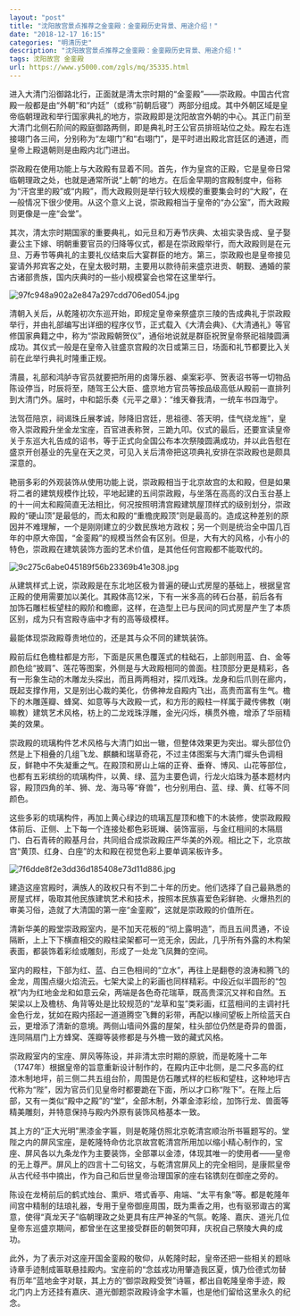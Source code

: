 ```yaml
---
layout: "post"
title: "沈阳故宫景点推荐之金銮殿：金銮殿历史背景、用途介绍！"
date: "2018-12-17 16:15"
categories: "明清历史"
description: "沈阳故宫景点推荐之金銮殿：金銮殿历史背景、用途介绍！"
tags: 沈阳故宫 金銮殿
url: https://www.y5000.com/zgls/mq/35335.html
---
```






进入大清门沿御路北行，正面就是清太宗时期的“金銮殿”——崇政殿。中国古代宫殿一般都是由“外朝”和“内廷”（或称“前朝后寝”）两部分组成。其中外朝区域是皇帝临朝理政和举行国家典礼的地方，崇政殿即是沈阳故宫外朝的中心。其正门前至大清门北侧石阶间的殿庭御路两侧，即是典礼时王公官员排班站位之处。殿左右连接翊门各三间，分别称为“左翊门”和“右翊门”，是平时进出殿北宫廷区的通道，而皇帝上殿退朝则是由殿内北门进出。

崇政殿在使用功能上与大政殿有显着不同。首先，作为皇宫的正殿，它是皇帝日常临朝理政之处，也就是通常所说“上朝”的地方。在后金早期的宫殿制度中，俗称为“汗宫里的殿”或“内殿”，而大政殿则是举行较大规模的重要集会时的“大殿”，在一般情况下很少使用。从这个意义上说，崇政殿相当于皇帝的“办公室”，而大政殿则更像是一座“会堂”。

其次，清太宗时期国家的重要典礼，如元旦和万寿节庆典、太祖实录告成、皇子娶妻公主下嫁、明朝重要官员的归降等仪式，都是在崇政殿举行，而大政殿则是在元旦、万寿节等典礼的主要礼仪结束后大宴群臣的地方。第三，崇政殿也是皇帝接见宴请外邦宾客之处，在皇太极时期，主要用以款待前来盛京进贡、朝觐、通婚的蒙古诸部贵族，国内庆典时的一些小规模宴会也常在这里举行。

![97fc948a902a2e847a297cdd706ed054.jpg](https://img.y5000.com/uploads/allimg/181022/97fc948a902a2e847a297cdd706ed054.jpg)

清朝入关后，从乾隆初次东巡开始，即规定皇帝亲祭盛京三陵的告成典礼于崇政殿举行，并由礼部编写出详细的程序仪节，正式载入《大清会典》、《大清通礼》等官修国家典籍之中，称为“崇政殿朝贺仪”，通俗地说就是群臣祝贺皇帝祭祀祖陵圆满成功。其仪式一般是在皇帝入驻盛京宫殿的次日或第三日，场面和礼节都要比入关前在此举行典礼时隆重正规。

清晨，礼部和鸿胪寺官员就要把所用的卤簿乐器、桌案彩亭、贺表诏书等一切物品陈设停当，时辰将至，随驾王公大臣、盛京地方官员等按品级高低从殿前一直排列到大清门外。届时，中和韶乐奏《元平之章》：“维天眷我清，一统车书四海宁。

法驾莅陪京，祠谒珠丘展孝诚，陟降旧宫廷，思祖德、答天明，佳气绕龙旌”，皇帝入崇政殿升坐金龙宝座，百官进表称贺，三跪九叩。仪式的最后，还要宣读皇帝关于东巡大礼告成的诏书，等于正式向全国公布本次祭陵圆满成功，并以此告慰在盛京开创基业的先皇在天之灵，可见入关后清帝把这项典礼安排在崇政殿也是颇具深意的。

艳丽多彩的外观装饰从使用功能上说，崇政殿相当于北京故宫的太和殿，但是如果将二者的建筑规模作比较，平地起建的五间崇政殿，与坐落在高高的汉白玉台基上的十一间太和殿简直无法相比，何况按照明清宫殿建筑屋顶样式的级别划分，崇政殿的“硬山顶”是最低的，而太和殿的“重檐庑殿顶”则是最高的。造成这种差别的原因并不难理解，一个是刚刚建立的少数民族地方政权；另一个则是统治全中国几百年的中原大帝国，“金銮殿”的规模当然会有区别。但是，大有大的风格，小有小的特色，崇政殿在建筑装饰方面的艺术价值，是其他任何宫殿都不能取代的。

![9c275c6abe045189f56b23369b41e308.jpg](https://img.y5000.com/uploads/allimg/181022/9c275c6abe045189f56b23369b41e308.jpg)

从建筑样式上说，崇政殿是在东北地区极为普遍的硬山式房屋的基础上，根据皇宫正殿的使用需要加以美化。其殿体高12米，下有一米多高的砖石台基，前后各有加饰石雕栏板望柱的殿阶和檐廊，这样，在造型上已与民间的同式房屋产生了本质区别，成为只有宫殿寺庙中才有的高等级模样。

最能体现崇政殿尊贵地位的，还是其与众不同的建筑装饰。

殿前后红色檐柱都是方形，下面是灰黑色覆莲式的柱础石，上部则用蓝、白、金等颜色绘“披肩”、莲花等图案，外侧是与大政殿相同的兽面。柱顶部分更是精彩，各有一形象生动的木雕龙头探出，而且两两相对，探爪戏珠。龙身和后爪则在廊内，既起支撑作用，又是别出心裁的美化，仿佛神龙自殿内飞出，高贵而富有生气。檐下的木雕莲瓣、蜂窝、如意等与大政殿一式，和方形的殿柱一样属于藏传佛教（喇嘛教）建筑艺术风格，枋上的二龙戏珠浮雕，金光闪烁，横贯外檐，增添了华丽精美的效果。

崇政殿的琉璃构件艺术风格与大清门如出一辙，但整体效果更为突出。墀头部位仍然是上下相叠的几组飞龙、麒麟和瑞草奇花，不过主体图案与大清门墀头色调相反，鲜艳中不失凝重之气。在殿顶和房山上端的正脊、垂脊、博风、山花等部位，也都有五彩缤纷的琉璃构件，以黄、绿、蓝为主要色调，行龙火焰珠为基本题材内容，殿顶四角的羊、狮、龙、海马等“脊兽”，也分别用白、蓝、绿、黄、红等不同颜色。

这些多彩的琉璃构件，再加上黄心绿边的琉璃瓦屋顶和檐下的木装修，使崇政殿殿体前后、正侧、上下每一个连接处都色彩斑斓、装饰富丽，与金红相间的木隔扇门、白石青砖的殿基月台，共同组合成崇政殿庄严华美的外观。相比之下，北京故宫“黄顶、红身、白座”的太和殿在视觉色彩上要单调呆板许多。

![7f6dde8f2e3dd36d185408e73d11d886.jpg](https://img.y5000.com/uploads/allimg/181022/7f6dde8f2e3dd36d185408e73d11d886.jpg)

建造这座宫殿时，满族人的政权只有不到二十年的历史。他们选择了自己最熟悉的房屋式样，吸取其他民族建筑艺术和技术，按照本民族喜爱色彩鲜艳、火爆热烈的审美习俗，造就了大清国的第一座“金銮殿”，这就是崇政殿的价值所在。

清新华美的殿堂崇政殿室内，是不加天花板的“彻上露明造”，而且五间贯通，不设隔断，上上下下横直相交的殿柱梁架都可一览无余，因此，几乎所有外露的木构架表面，都装饰着彩绘或雕刻，形成了一处龙飞凤舞的空间。

室内的殿柱，下部为红、蓝、白三色相间的“立水”，再往上是翻卷的浪涛和腾飞的金龙，周围点缀火焰流云。七架大梁上的彩画也同样精彩。中段近似半圆形的“包袱”内为红地金龙和如意云朵，两端是各色奇花瑞草，既高贵深沉又祥和自然。五架梁以上及檐枋、角背等处是比较规范的“龙草和玺”类彩画，红蓝相间的主调衬托金色行龙，犹如在殿内搭起一道道腾空飞舞的彩带，再配以椽间望板上所绘蓝天白云，更增添了清新的意境。两侧山墙间外露的屋架，柱头部位仍然是奇异的兽面，连同隔扇门上方蜂窝、莲瓣等装修都是与外檐一致的藏式风格。

崇政殿室内的宝座、屏风等陈设，并非清太宗时期的原貌，而是乾隆十二年（1747年）根据皇帝的旨意重新设计制作的，在殿内正中北侧，是二尺多高的红漆木制地坪，前三侧二共五组台阶，周围是仿石雕式样的栏板和望柱，这种地坪古代称为“陛”，因为官员们见皇帝时都要跪在下面，所以才口称“陛下”。在陛上后部，又有一类似“殿中之殿”的“堂”，全部木制，外罩金漆彩绘，加饰行龙、兽面等精美雕刻，并特意保持与殿内外原有装饰风格基本一致。

其上方的“正大光明”黑漆金字匾，则是乾隆仿照北京乾清宫顺治所书匾题写的。堂陛之内的屏风宝座，是乾隆特命仿北京故宫乾清宫所用加以缩小精心制作的，宝座、屏风各以九条龙作为主要装饰，全部罩以金漆，体现其唯一的使用者——皇帝的无上尊严。屏风上的四言十二句铭文，与乾清宫屏风上的完全相同，是康熙皇帝从古代经书中摘出，作为自己和后世皇帝治理国家的座右铭镌刻在御座之旁的。

陈设在龙椅前后的鹤式烛台、熏炉、塔式香亭、甪端、“太平有象”等。都是乾隆年间宫中精制的珐琅礼器，专用于皇帝御座周围，既为熏香之用，也有驱邪诹古的寓意，使得“真龙天子”临朝理政之处更具有庄严神圣的气氛。乾隆、嘉庆、道光几位皇帝东巡盛京期间，都曾坐在这里接受群臣的朝贺叩拜，庆祝自己祭陵大典的成功。

此外，为了表示对这座开国金銮殿的敬仰，从乾隆时起，皇帝还把一些相关的题咏诗章手迹制成匾联悬挂殿内。宝座前的“念兹戎功用肇造我区夏，慎乃俭德式勿替有历年”蓝地金字对联，其上方的“御崇政殿受贺”诗匾，都出自乾隆皇帝手迹，殿北门内上方还挂有嘉庆、道光御题崇政殿诗金字木匾，也是他们留给这里永久的纪念。
